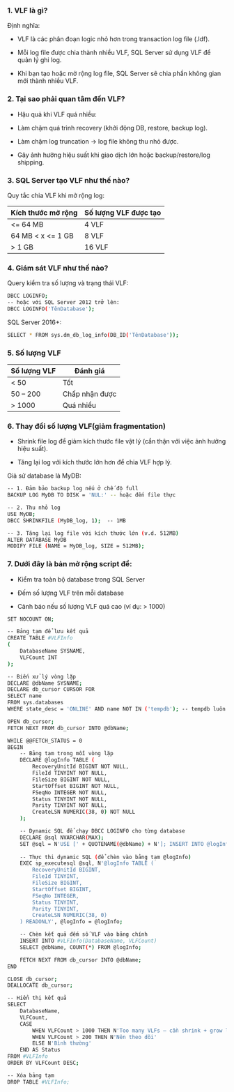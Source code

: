 ### 1. VLF là gì?

Định nghĩa:

- VLF là các phân đoạn logic nhỏ hơn trong transaction log file (.ldf).

- Mỗi log file được chia thành nhiều VLF, SQL Server sử dụng VLF để quản lý ghi log.

- Khi bạn tạo hoặc mở rộng log file, SQL Server sẽ chia phần không gian mới thành nhiều VLF.

### 2. Tại sao phải quan tâm đến VLF?

- Hậu quả khi VLF quá nhiều:

- Làm chậm quá trình recovery (khởi động DB, restore, backup log).

- Làm chậm log truncation → log file không thu nhỏ được.

- Gây ảnh hưởng hiệu suất khi giao dịch lớn hoặc backup/restore/log shipping.

### 3. SQL Server tạo VLF như thế nào?

Quy tắc chia VLF khi mở rộng log:

| Kích thước mở rộng | Số lượng VLF được tạo |
| ------------------ | --------------------- |
| <= 64 MB           | 4 VLF                 |
| 64 MB < x <= 1 GB  | 8 VLF                 |
| > 1 GB             | 16 VLF                |

### 4. Giám sát VLF như thế nào?

Query kiểm tra số lượng và trạng thái VLF:

```bash
DBCC LOGINFO;
-- hoặc với SQL Server 2012 trở lên:
DBCC LOGINFO('TênDatabase');
```

SQL Server 2016+:

```bash
SELECT * FROM sys.dm_db_log_info(DB_ID('TênDatabase'));
```

### 5. Số  lượng VLF

| Số lượng VLF | Đánh giá       |
| ------------ | -------------- |
| < 50         | Tốt            |
| 50 – 200     | Chấp nhận được |
| > 1000       | Quá nhiều      |

### 6. Thay đổi số lượng VLF(giảm fragmentation)

- Shrink file log để giảm kích thước file vật lý (cẩn thận với việc ảnh hưởng hiệu suất).

- Tăng lại log với kích thước lớn hơn để chia VLF hợp lý.

Giả sử database là MyDB:

```bash
-- 1. Đảm bảo backup log nếu ở chế độ full
BACKUP LOG MyDB TO DISK = 'NUL:' -- hoặc đến file thực

-- 2. Thu nhỏ log
USE MyDB;
DBCC SHRINKFILE (MyDB_log, 1);  -- 1MB

-- 3. Tăng lại log file với kích thước lớn (v.d. 512MB)
ALTER DATABASE MyDB 
MODIFY FILE (NAME = MyDB_log, SIZE = 512MB);
```

### 7. Dưới đây là bản mở rộng script để:

- Kiểm tra toàn bộ database trong SQL Server

- Đếm số lượng VLF trên mỗi database

- Cảnh báo nếu số lượng VLF quá cao (ví dụ: > 1000)

```bash
SET NOCOUNT ON;

-- Bảng tạm để lưu kết quả
CREATE TABLE #VLFInfo
(
    DatabaseName SYSNAME,
    VLFCount INT
);

-- Biến xử lý vòng lặp
DECLARE @dbName SYSNAME;
DECLARE db_cursor CURSOR FOR
SELECT name 
FROM sys.databases 
WHERE state_desc = 'ONLINE' AND name NOT IN ('tempdb'); -- tempdb luôn có VLF cao, bỏ qua

OPEN db_cursor;
FETCH NEXT FROM db_cursor INTO @dbName;

WHILE @@FETCH_STATUS = 0
BEGIN
    -- Bảng tạm trong mỗi vòng lặp
    DECLARE @logInfo TABLE (
        RecoveryUnitId BIGINT NOT NULL,
        FileId TINYINT NOT NULL,
        FileSize BIGINT NOT NULL,
        StartOffset BIGINT NOT NULL,
        FSeqNo INTEGER NOT NULL,
        Status TINYINT NOT NULL,
        Parity TINYINT NOT NULL,
        CreateLSN NUMERIC(38, 0) NOT NULL
    );

    -- Dynamic SQL để chạy DBCC LOGINFO cho từng database
    DECLARE @sql NVARCHAR(MAX);
    SET @sql = N'USE [' + QUOTENAME(@dbName) + N']; INSERT INTO @logInfo EXEC(''DBCC LOGINFO WITH NO_INFOMSGS'');';
    
    -- Thực thi dynamic SQL (để chèn vào bảng tạm @logInfo)
    EXEC sp_executesql @sql, N'@logInfo TABLE (
        RecoveryUnitId BIGINT,
        FileId TINYINT,
        FileSize BIGINT,
        StartOffset BIGINT,
        FSeqNo INTEGER,
        Status TINYINT,
        Parity TINYINT,
        CreateLSN NUMERIC(38, 0)
    ) READONLY', @logInfo = @logInfo;

    -- Chèn kết quả đếm số VLF vào bảng chính
    INSERT INTO #VLFInfo(DatabaseName, VLFCount)
    SELECT @dbName, COUNT(*) FROM @logInfo;

    FETCH NEXT FROM db_cursor INTO @dbName;
END

CLOSE db_cursor;
DEALLOCATE db_cursor;

-- Hiển thị kết quả
SELECT 
    DatabaseName, 
    VLFCount,
    CASE 
        WHEN VLFCount > 1000 THEN N'Too many VLFs – cần shrink + grow lại log'
        WHEN VLFCount > 200 THEN N'Nên theo dõi'
        ELSE N'Bình thường'
    END AS Status
FROM #VLFInfo
ORDER BY VLFCount DESC;

-- Xóa bảng tạm
DROP TABLE #VLFInfo;
```